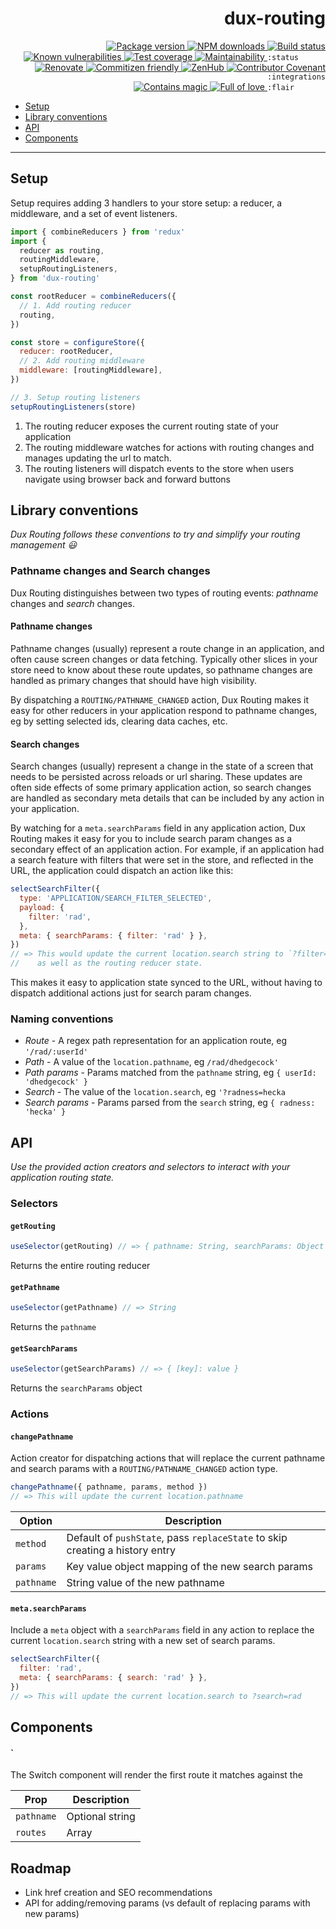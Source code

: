 <div align="right">
  <h1 align="right">dux-routing</h1>

  <!-- prettier-ignore-start -->
  <a href="https://www.npmjs.com/package/dux-routing">
    <img src="https://img.shields.io/npm/v/dux-routing" alt="Package version" valign="text-top"/>
  </a>
  <a href="https://www.npmjs.com/package/dux-routingg">
    <img src="https://img.shields.io/npm/dt/dux-routingg?color=blue" alt="NPM downloads" valign="text-top" />
  </a>
  <a href="https://github.com/crystal-ball/dux-routing/actions?workflow=CI%2FCD">
    <img src="https://github.com/crystal-ball/dux-routing/workflows/CI%2FCD/badge.svg" alt="Build status" valign="text-top" />
  </a>
  <a href="https://snyk.io/test/github/crystal-ball/dux-routing?targetFile=package.json">
    <img src="https://snyk.io/test/github/crystal-ball/dux-routing/badge.svg?targetFile=package.json" alt="Known vulnerabilities" valign="text-top" />
  </a>
  <a href="https://codeclimate.com/github/crystal-ball/dux-routing/test_coverage">
    <img src="https://api.codeclimate.com/v1/badges/6f40e5241a9d560c57e1/test_coverage" alt="Test coverage" valign="text-top" />
  </a>
  <a href="https://codeclimate.com/github/crystal-ball/dux-routing/maintainability">
    <img src="https://api.codeclimate.com/v1/badges/6f40e5241a9d560c57e1/maintainability" alt="Maintainability" valign="text-top" />
  </a>
  <code>:status&nbsp;&nbsp;&nbsp;&nbsp;&nbsp;&nbsp;</code>

  <br />
  <a href="https://renovatebot.com/">
    <img src="https://img.shields.io/badge/Renovate-enabled-32c3c2.svg" alt="Renovate" valign="text-top" />
  </a>
  <a href="https://commitizen.github.io/cz-cli/">
    <img src="https://img.shields.io/badge/Commitizen-%E2%9C%93%20friendly-10e67b" alt="Commitizen friendly" valign="text-top" />
  </a>
  <a href="https://github.com/crystal-ball/dux-routing#workspaces/-projects-5b88b5c9af3c0a2186966767/board?repos=237475703">
    <img src="https://img.shields.io/badge/ZenHub-managed-5e60ba.svg" alt="ZenHub" valign="text-top" />
  </a>
  <!-- <a href="https://semantic-release.gitbook.io/semantic-release/">
    <img src="https://img.shields.io/badge/%F0%9F%93%A6%F0%9F%9A%80-semantic_release-e10079.svg" alt="Semantic Release" valign="text-top"/>
  </a> -->
  <a href="./CODE_OF_CONDUCT.md">
    <img src="https://img.shields.io/badge/Contributor%20Covenant-v2.0-de8cf2.svg" alt="Contributor Covenant" valign="text-top" />
  </a>
  <code>:integrations</code>

  <br />
  <a href="https://github.com/crystal-ball">
    <img src="https://img.shields.io/badge/%F0%9F%94%AE%E2%9C%A8-contains_magic-D831D7.svg" alt="Contains magic" valign="text-top" />
  </a>
  <a href="https://github.com/crystal-ball/crystal-ball.github.io">
    <img src="https://img.shields.io/badge/%F0%9F%92%96%F0%9F%8C%88-full_of_love-F5499E.svg" alt="Full of love" valign="text-top" />
  </a>
  <code>:flair&nbsp;&nbsp;&nbsp;&nbsp;&nbsp;&nbsp;&nbsp;</code>
  <!-- prettier-ignore-end -->
</div>

- [Setup](#setup)
- [Library conventions](#library-conventions)
- [API](#api)
- [Components](#components)

---

## Setup

Setup requires adding 3 handlers to your store setup: a reducer, a middleware,
and a set of event listeners.

```javascript
import { combineReducers } from 'redux'
import {
  reducer as routing,
  routingMiddleware,
  setupRoutingListeners,
} from 'dux-routing'

const rootReducer = combineReducers({
  // 1. Add routing reducer
  routing,
})

const store = configureStore({
  reducer: rootReducer,
  // 2. Add routing middleware
  middleware: [routingMiddleware],
})

// 3. Setup routing listeners
setupRoutingListeners(store)
```

1. The routing reducer exposes the current routing state of your application
2. The routing middleware watches for actions with routing changes and manages
   updating the url to match.
3. The routing listeners will dispatch events to the store when users navigate
   using browser back and forward buttons

## Library conventions

_Dux Routing follows these conventions to try and simplify your routing
management 😃_

### Pathname changes and Search changes

Dux Routing distinguishes between two types of routing events: _pathname_
changes and _search_ changes.

#### Pathname changes

Pathname changes (usually) represent a route change in an application, and often
cause screen changes or data fetching. Typically other slices in your store need
to know about these route updates, so pathname changes are handled as primary
changes that should have high visibility.

By dispatching a `ROUTING/PATHNAME_CHANGED` action, Dux Routing makes it easy
for other reducers in your application respond to pathname changes, eg by
setting selected ids, clearing data caches, etc.

#### Search changes

Search changes (usually) represent a change in the state of a screen that needs
to be persisted across reloads or url sharing. These updates are often side
effects of some primary application action, so search changes are handled as
secondary meta details that can be included by any action in your application.

By watching for a `meta.searchParams` field in any application action, Dux
Routing makes it easy for you to include search param changes as a secondary
effect of an application action. For example, if an application had a search
feature with filters that were set in the store, and reflected in the URL, the
application could dispatch an action like this:

```javascript
selectSearchFilter({
  type: 'APPLICATION/SEARCH_FILTER_SELECTED',
  payload: {
    filter: 'rad',
  },
  meta: { searchParams: { filter: 'rad' } },
})
// => This would update the current location.search string to `?filter=rad`,
//    as well as the routing reducer state.
```

This makes it easy to application state synced to the URL, without having to
dispatch additional actions just for search param changes.

### Naming conventions

- _Route_ - A regex path representation for an application route, eg
  `'/rad/:userId'`
- _Path_ - A value of the `location.pathname`, eg `/rad/dhedgecock'`
- _Path params_ - Params matched from the `pathname` string, eg
  `{ userId: 'dhedgecock' }`
- _Search_ - The value of the `location.search`, eg `'?radness=hecka`
- _Search params_ - Params parsed from the `search` string, eg
  `{ radness: 'hecka' }`

## API

_Use the provided action creators and selectors to interact with your
application routing state._

### Selectors

#### `getRouting`

```javascript
useSelector(getRouting) // => { pathname: String, searchParams: Object }
```

Returns the entire routing reducer

#### `getPathname`

```javascript
useSelector(getPathname) // => String
```

Returns the `pathname`

#### `getSearchParams`

```javascript
useSelector(getSearchParams) // => { [key]: value }
```

Returns the `searchParams` object

### Actions

#### `changePathname`

Action creator for dispatching actions that will replace the current pathname
and search params with a `ROUTING/PATHNAME_CHANGED` action type.

```javascript
changePathname({ pathname, params, method })
// => This will update the current location.pathname
```

| Option     | Description                                                                  |
| ---------- | ---------------------------------------------------------------------------- |
| `method`   | Default of `pushState`, pass `replaceState` to skip creating a history entry |
| `params`   | Key value object mapping of the new search params                            |
| `pathname` | String value of the new pathname                                             |

#### `meta.searchParams`

Include a `meta` object with a `searchParams` field in any action to replace the
current `location.search` string with a new set of search params.

```javascript
selectSearchFilter({
  filter: 'rad',
  meta: { searchParams: { search: 'rad' } },
})
// => This will update the current location.search to ?search=rad
```

## Components

#### `<Switch />

The Switch component will render the first route it matches against the

| Prop       | Description     |
| ---------- | --------------- |
| `pathname` | Optional string |
| `routes`   | Array           |

## Roadmap

- Link href creation and SEO recommendations
- API for adding/removing params (vs default of replacing params with new
  params)
